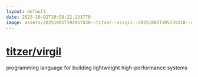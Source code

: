 ```yaml
---
layout: default
date: 2025-10-02T10:58:22.131770
image: assets/20251001T194957430--titzer--virgil--20251001T195739318--cropped.png
---
```


# [titzer/virgil](https://github.com/titzer/virgil)

programming language for building lightweight high-performance systems
